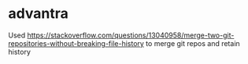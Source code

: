 # advantra
Used 
https://stackoverflow.com/questions/13040958/merge-two-git-repositories-without-breaking-file-history
to merge git repos and retain history
